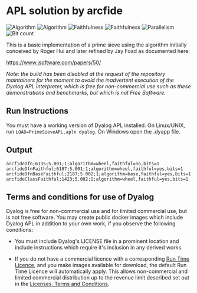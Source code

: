 # APL solution by arcfide

![Algorithm](https://img.shields.io/badge/Algorithm-wheel-yellowgreen)
![Algorithm](https://img.shields.io/badge/Algorithm-base-green)
![Faithfulness](https://img.shields.io/badge/Faithful-no-yellowgreen)
![Faithfulness](https://img.shields.io/badge/Faithful-yes-green)
![Parallelism](https://img.shields.io/badge/Parallel-no-green)
![Bit count](https://img.shields.io/badge/Bits-1-green)

This is a basic implementation of a prime sieve using the algorithm initially conceived by Roger Hui and later refined by Jay Foad as documented here:

https://www.jsoftware.com/papers/50/

*Note: the build has been disabled at the request of the repository maintainers for the moment to avoid the inadvertent execution of the Dyalog APL interpreter, which is free for non-commercial use such as these demonstrations and benchmarks, but which is not Free Software.* 

## Run Instructions

You must have a working version of Dyalog APL installed. On Linux/UNIX, run `LOAD=PrimeSieveAPL.apln dyalog`. On Windows open the .dyapp file.

## Output

	arcfideDfn;6135;5.001;1;algorithm=wheel,faithful=no,bits=1
	arcfideDfnFaithful;6187;5.001;1;algorithm=wheel,faithful=yes,bits=1
	arcfideDfnBaseFaithful;2187;5.002;1;algorithm=base,faithful=yes,bits=1
	arcfideClassFaithful;1423;5.002;1;algorithm=wheel,faithful=yes,bits=1

## Terms and conditions for use of Dyalog

Dyalog is free for non-commercial use and for limited commercial use, but is not free software. You may create public docker images which include Dyalog APL in addition to your own work, if you observe the following conditions:

* You must include Dyalog's LICENSE file in a prominent location and include instructions which require it's inclusion in any derived works.

* If you do not have a commercial licence with a corresponding [Run Time Licence](https://www.dyalog.com/prices-and-licences.htm#runtimelic), and you make images available for download, the default Run Time Licence will automatically apply. This allows non-commercial and limited commercial distribution up to the revenue limit described set out in the [Licenses, Terms and Conditions](https://www.dyalog.com/prices-and-licences.htm).
